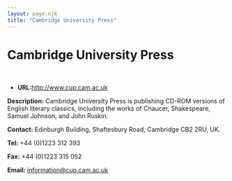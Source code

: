 ```yaml
---
layout: page.njk
title: "Cambridge University Press"
---
```

# Cambridge University Press



 
 


* **URL:**<http://www.cup.cam.ac.uk>


**Description:** Cambridge University Press is publishing CD-ROM versions of English literary classics,
 including the works of Chaucer, Shakespeare, Samuel Johnson, and John Ruskin.
 
 **Contact:** Edinburgh Building, Shaftesbury Road, Cambridge CB2 2RU, UK.
 
 **Tel:** +44 (0)1223 312 393
 
 **Fax:** +44 (0)1223 315 052
 
 **Email:** [information@cup.cam.ac.uk](mailto:information@cup.cam.ac.uk)
